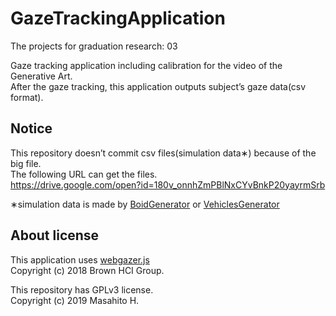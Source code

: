 # GazeTrackingApplication
The projects for graduation research: 03

Gaze tracking application including calibration for the video of the Generative Art.  
After the gaze tracking, this application outputs subject’s gaze data(csv format).

## Notice
This repository doesn’t commit csv files(simulation data&lowast;) because of the big file.  
The following URL can get the files.  
<https://drive.google.com/open?id=180v_onnhZmPBlNxCYvBnkP20yayrmSrb>

&lowast;simulation data is made by [BoidGenerator](https://github.com/Masahito-H/BoidGenerator) or [VehiclesGenerator](https://github.com/Masahito-H/VehiclesGenerator)

## About license
This application uses [webgazer.js](https://webgazer.cs.brown.edu/)  
Copyright (c) 2018 Brown HCI Group.

This repository has GPLv3 license.  
Copyright (c) 2019 Masahito H.
